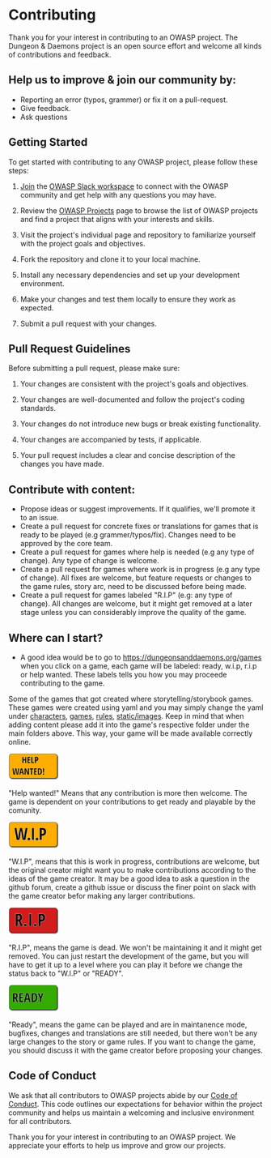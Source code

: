 # Contributing

Thank you for your interest in contributing to an OWASP project.
The Dungeon & Daemons project is an open source effort and welcome all kinds of contributions and feedback.

## Help us to improve & join our community by:

- Reporting an error (typos, grammer) or fix it on a pull-request.
- Give feedback.
- Ask questions

## Getting Started

To get started with contributing to any OWASP project, please follow these steps:

1. [Join](http://owasp.org/slack/invite) the [OWASP Slack workspace](https://owasp.slack.com) to connect with the OWASP community and get help with any questions you may have.

2. Review the [OWASP Projects](https://owasp.org/projects/) page to browse the list of OWASP projects and find a project that aligns with your interests and skills.

3. Visit the project's individual page and repository to familiarize yourself with the project goals and objectives.

4. Fork the repository and clone it to your local machine.

5. Install any necessary dependencies and set up your development environment.

6. Make your changes and test them locally to ensure they work as expected.

7. Submit a pull request with your changes.

## Pull Request Guidelines

Before submitting a pull request, please make sure:

1. Your changes are consistent with the project's goals and objectives.

2. Your changes are well-documented and follow the project's coding standards.

3. Your changes do not introduce new bugs or break existing functionality.

4. Your changes are accompanied by tests, if applicable.

5. Your pull request includes a clear and concise description of the changes you have made.

## Contribute with content:

- Propose ideas or suggest improvements. If it qualifies, we'll promote it to an issue.
- Create a pull request for concrete fixes or translations for games that is ready to be played (e.g grammer/typos/fix). Changes need to be approved by the core team.
- Create a pull request for games where help is needed (e.g any type of change). Any type of change is welcome.
- Create a pull request for games where work is in progress (e.g any type of change). All fixes are welcome, but feature requests or changes to the game rules, story arc, need to be discussed before being made.
- Create a pull request for games labeled "R.I.P" (e.g: any type of change). All changes are welcome, but it might get removed at a later stage unless you can considerably improve the quality of the game.  

## Where can I start?

- A good idea would be to go to https://dungeonsanddaemons.org/games when you click on a game, each game will be labeled: ready, w.i.p, r.i.p or help wanted. These labels tells you how you may proceede contributing to the game.

Some of the games that got created where storytelling/storybook games. These games were created using yaml and you may simply change the yaml under [characters](characters), [games](games), [rules](rules), [static/images](images). Keep in mind that when adding content please add it into the game's respective folder under the main folders above. This way, your game will be made available correctly online.

<img src="static/images/help.svg" width="100rem" />

"Help wanted!" Means that any contribution is more then welcome. The game is dependent on your contributions to get ready and playable by the comunity.

<img src="static/images/wip.svg" width="100rem" />

"W.I.P", means that this is work in progress, contributions are welcome, but the original creator might want you to make contributions according to the ideas of the game creator. It may be a good idea to ask a question in the github forum, create a github issue or discuss the finer point on slack with the game creator befor making any larger contributions.

<img src="static/images/rip.svg" width="100rem" />

"R.I.P", means the game is dead. We won't be maintaining it and it might get removed. You can just restart the development of the game, but you will have to get it up to a level where you can play it before we change the status back to "W.I.P" or "READY".

<img src="static/images/ready.svg" width="100rem" />

"Ready", means the game can be played and are in maintanence mode, bugfixes, changes and translations are still needed, but there won't be any large changes to the story or game rules. If you want to change the game, you should discuss it with the game creator before proposing your changes.

## Code of Conduct

We ask that all contributors to OWASP projects abide by our [Code of Conduct](https://owasp.org/www-policy/operational/code-of-conduct). This code outlines our expectations for behavior within the project community and helps us maintain a welcoming and inclusive environment for all contributors.

Thank you for your interest in contributing to an OWASP project. We appreciate your efforts to help us improve and grow our projects.
